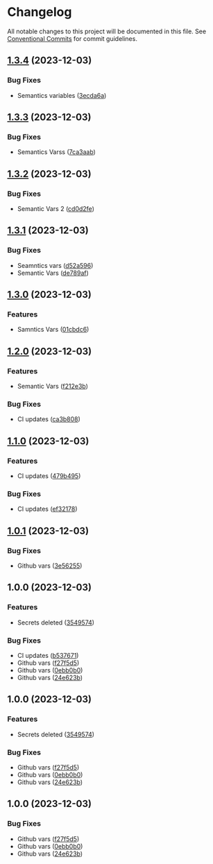 # Changelog

All notable changes to this project will be documented in this file. See
[Conventional Commits](https://conventionalcommits.org) for commit guidelines.

## [1.3.4](https://gitlab.com/kelg/linkedin/projet-1/portfolio/compare/v1.3.3...v1.3.4) (2023-12-03)


### Bug Fixes

* Semantics variables ([3ecda6a](https://gitlab.com/kelg/linkedin/projet-1/portfolio/commit/3ecda6a57e42e68aa725b22912589398f2e84b99))

## [1.3.3](https://gitlab.com/kelg/linkedin/projet-1/portfolio/compare/v1.3.2...v1.3.3) (2023-12-03)


### Bug Fixes

* Semantics Varss ([7ca3aab](https://gitlab.com/kelg/linkedin/projet-1/portfolio/commit/7ca3aabe46a9a8f97f0f221091aff60bcac293f6))

## [1.3.2](https://gitlab.com/kelg/linkedin/projet-1/portfolio/compare/v1.3.1...v1.3.2) (2023-12-03)


### Bug Fixes

* Semantic Vars 2 ([cd0d2fe](https://gitlab.com/kelg/linkedin/projet-1/portfolio/commit/cd0d2fe5d7acc7e12c44686184d6b57ab180b21b))

## [1.3.1](https://gitlab.com/kelg/linkedin/projet-1/portfolio/compare/v1.3.0...v1.3.1) (2023-12-03)


### Bug Fixes

* Seamntics vars ([d52a596](https://gitlab.com/kelg/linkedin/projet-1/portfolio/commit/d52a5968e31600d414935b24506db75bacefa0d6))
* Semantic Vars ([de789af](https://gitlab.com/kelg/linkedin/projet-1/portfolio/commit/de789af7a4da1caa227c3ba5dccc3bda44b4796d))

## [1.3.0](https://gitlab.com/kelg/linkedin/projet-1/portfolio/compare/v1.2.0...v1.3.0) (2023-12-03)


### Features

* Samntics Vars ([01cbdc6](https://gitlab.com/kelg/linkedin/projet-1/portfolio/commit/01cbdc6fdd1e5d6d0704c42cbc6d86d2b7f653ab))

## [1.2.0](https://gitlab.com/kelg/linkedin/projet-1/portfolio/compare/v1.1.0...v1.2.0) (2023-12-03)


### Features

* Semantic Vars ([f212e3b](https://gitlab.com/kelg/linkedin/projet-1/portfolio/commit/f212e3bf31bb4aeed5bb6e9ac3adad0e30eae7fa))


### Bug Fixes

* CI updates ([ca3b808](https://gitlab.com/kelg/linkedin/projet-1/portfolio/commit/ca3b808f808a4ca3c6222a10aba69ce6dca5ebd4))

## [1.1.0](https://gitlab.com/kelg/linkedin/projet-1/portfolio/compare/v1.0.1...v1.1.0) (2023-12-03)


### Features

* CI updates ([479b495](https://gitlab.com/kelg/linkedin/projet-1/portfolio/commit/479b4955aa86e6f887eca51d56f0ab5de11fee3f))


### Bug Fixes

* CI updates ([ef32178](https://gitlab.com/kelg/linkedin/projet-1/portfolio/commit/ef32178deb9543715600a26fe3bd6e86092c7cd7))

## [1.0.1](https://gitlab.com/kelg/linkedin/projet-1/portfolio/compare/v1.0.0...v1.0.1) (2023-12-03)


### Bug Fixes

* Github vars ([3e56255](https://gitlab.com/kelg/linkedin/projet-1/portfolio/commit/3e562550a0b6d20c2833b9403bd6ed7798a03b61))

## 1.0.0 (2023-12-03)


### Features

* Secrets deleted ([3549574](https://gitlab.com/kelg/linkedin/projet-1/portfolio/commit/354957490f3383451b5c09d72ccdb2714ea93395))


### Bug Fixes

* CI updates ([b537671](https://gitlab.com/kelg/linkedin/projet-1/portfolio/commit/b5376718fdc5d4c2e890906301b243d709c4f97b))
* Github vars ([f27f5d5](https://gitlab.com/kelg/linkedin/projet-1/portfolio/commit/f27f5d5ed23727f96423311aef2b887aabc865ab))
* Github vars ([0ebb0b0](https://gitlab.com/kelg/linkedin/projet-1/portfolio/commit/0ebb0b0eeef9d408dd856fd50eff9a9bfdf79a93))
* Github vars ([24e623b](https://gitlab.com/kelg/linkedin/projet-1/portfolio/commit/24e623b7c5ced70e7d17b647c562bad640780bf4))

## 1.0.0 (2023-12-03)


### Features

* Secrets deleted ([3549574](https://gitlab.com/kelg/linkedin/projet-1/portfolio/commit/354957490f3383451b5c09d72ccdb2714ea93395))


### Bug Fixes

* Github vars ([f27f5d5](https://gitlab.com/kelg/linkedin/projet-1/portfolio/commit/f27f5d5ed23727f96423311aef2b887aabc865ab))
* Github vars ([0ebb0b0](https://gitlab.com/kelg/linkedin/projet-1/portfolio/commit/0ebb0b0eeef9d408dd856fd50eff9a9bfdf79a93))
* Github vars ([24e623b](https://gitlab.com/kelg/linkedin/projet-1/portfolio/commit/24e623b7c5ced70e7d17b647c562bad640780bf4))

## 1.0.0 (2023-12-03)


### Bug Fixes

* Github vars ([f27f5d5](https://gitlab.com/kelg/linkedin/projet-1/portfolio/commit/f27f5d5ed23727f96423311aef2b887aabc865ab))
* Github vars ([0ebb0b0](https://gitlab.com/kelg/linkedin/projet-1/portfolio/commit/0ebb0b0eeef9d408dd856fd50eff9a9bfdf79a93))
* Github vars ([24e623b](https://gitlab.com/kelg/linkedin/projet-1/portfolio/commit/24e623b7c5ced70e7d17b647c562bad640780bf4))
